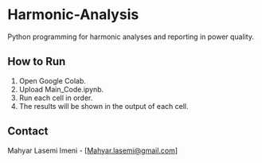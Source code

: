 # Harmonic-Analysis
Python programming for harmonic analyses and reporting in power quality.

## How to Run
1. Open Google Colab.
2. Upload Main_Code.ipynb.
3. Run each cell in order.
4. The results will be shown in the output of each cell.

## Contact
Mahyar Lasemi Imeni - [Mahyar.lasemi@gmail.com]
